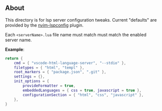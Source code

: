 ## About

This directory is for lsp server configuration tweaks. Current "defaults" are
provided by the [nvim-lspconfig](https://github.com/neovim/nvim-lspconfig) plugin.

Each `<serverName>.lua` file name must match must match the enabled server name.

**Example**:
``` lua
return {
    cmd = { "vscode-html-language-server", "--stdio" },
    filetypes = { "html", "templ" },
    root_markers = { "package.json", ".git" },
    settings = {},
    init_options = {
        provideFormatter = true,
        embeddedLanguages = { css = true, javascript = true },
        configurationSection = { "html", "css", "javascript" },
    },
}
```
